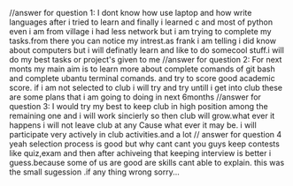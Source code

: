 //answer for question 1:
I dont know how use laptop and how write languages after i tried to learn and finally i learned c and most of python even i am from village i had less network but i am trying to complete my tasks.from there you can notice my intrest.as frank i am telling i did know about computers but i will definatly learn and like to do somecool stuff.i will do my best tasks or project's given to me
//answer for question 2:
For next monts my main aim  is to learn more about complete comands of git bash and complete ubantu terminal comands. and try to score good academic score. if i am not selected to club i will try and try untill i  get into club these are some plans that i am going to doing in next 6months
//answer for question 3:
I would try my best to keep club in high position among the remaining one and i will work sincierly so then club will grow.what ever it happens i will not leave  club at any Cause what ever it may be. i will participate very actively in club activities.and a lot
// answer for question 4
yeah selection process is good but why cant cant you guys keep contests like quiz,exam and then after achiveing that keeping interview is better i guess.because  some of us  are good are skills cant able to explain. this was the small sugession  .if any thing wrong sorry...
